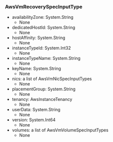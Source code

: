 ### AwsVmRecoverySpecInputType
- availabilityZone: System.String
  - None
- dedicatedHostId: System.String
  - None
- hostAffinity: System.String
  - None
- instanceTypeId: System.Int32
  - None
- instanceTypeName: System.String
  - None
- keyName: System.String
  - None
- nics: a list of AwsVmNicSpecInputTypes
  - None
- placementGroup: System.String
  - None
- tenancy: AwsInstanceTenancy
  - None
- userData: System.String
  - None
- version: System.Int64
  - None
- volumes: a list of AwsVmVolumeSpecInputTypes
  - None

